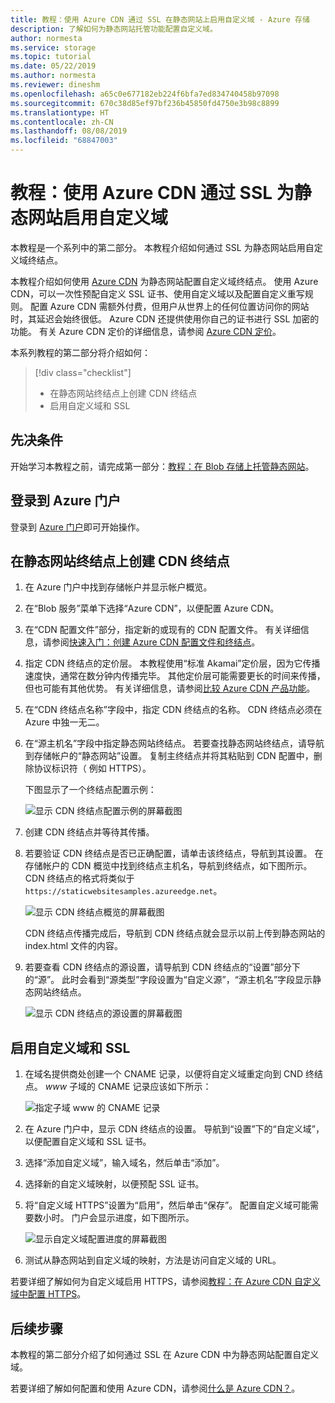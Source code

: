 ```yaml
---
title: 教程：使用 Azure CDN 通过 SSL 在静态网站上启用自定义域 - Azure 存储
description: 了解如何为静态网站托管功能配置自定义域。
author: normesta
ms.service: storage
ms.topic: tutorial
ms.date: 05/22/2019
ms.author: normesta
ms.reviewer: dineshm
ms.openlocfilehash: a65c0e677182eb224f6bfa7ed834740458b97098
ms.sourcegitcommit: 670c38d85ef97bf236b45850fd4750e3b98c8899
ms.translationtype: HT
ms.contentlocale: zh-CN
ms.lasthandoff: 08/08/2019
ms.locfileid: "68847003"
---
```

# <a name="tutorial-use-azure-cdn-to-enable-a-custom-domain-with-ssl-for-a-static-website"></a>教程：使用 Azure CDN 通过 SSL 为静态网站启用自定义域

本教程是一个系列中的第二部分。 本教程介绍如何通过 SSL 为静态网站启用自定义域终结点。 

本教程介绍如何使用 [Azure CDN](../../cdn/cdn-overview.md) 为静态网站配置自定义域终结点。 使用 Azure CDN，可以一次性预配自定义 SSL 证书、使用自定义域以及配置自定义重写规则。 配置 Azure CDN 需额外付费，但用户从世界上的任何位置访问你的网站时，其延迟会始终很低。 Azure CDN 还提供使用你自己的证书进行 SSL 加密的功能。 有关 Azure CDN 定价的详细信息，请参阅 [Azure CDN 定价](https://azure.microsoft.com/pricing/details/cdn/)。

本系列教程的第二部分将介绍如何：

> [!div class="checklist"]
> * 在静态网站终结点上创建 CDN 终结点
> * 启用自定义域和 SSL

## <a name="prerequisites"></a>先决条件

开始学习本教程之前，请完成第一部分：[教程：在 Blob 存储上托管静态网站](storage-blob-static-website-host.md)。 

## <a name="sign-in-to-the-azure-portal"></a>登录到 Azure 门户

登录到 [Azure 门户](https://portal.azure.com/)即可开始操作。

## <a name="create-a-cdn-endpoint-on-the-static-website-endpoint"></a>在静态网站终结点上创建 CDN 终结点

1. 在 Azure 门户中找到存储帐户并显示帐户概览。
1. 在“Blob 服务”菜单下选择“Azure CDN”，以便配置 Azure CDN。  
1. 在“CDN 配置文件”部分，指定新的或现有的 CDN 配置文件。  有关详细信息，请参阅[快速入门：创建 Azure CDN 配置文件和终结点](../../cdn/cdn-create-new-endpoint.md)。
1. 指定 CDN 终结点的定价层。 本教程使用“标准 Akamai”定价层，因为它传播速度快，通常在数分钟内传播完毕。  其他定价层可能需要更长的时间来传播，但也可能有其他优势。 有关详细信息，请参阅[比较 Azure CDN 产品功能](../../cdn/cdn-features.md)。
1. 在“CDN 终结点名称”字段中，指定 CDN 终结点的名称。  CDN 终结点必须在 Azure 中独一无二。
1. 在“源主机名”字段中指定静态网站终结点。  若要查找静态网站终结点，请导航到存储帐户的“静态网站”设置。  复制主终结点并将其粘贴到 CDN 配置中，删除协议标识符（  例如 HTTPS）。

    下图显示了一个终结点配置示例：

    ![显示 CDN 终结点配置示例的屏幕截图](media/storage-blob-static-website-custom-domain/add-cdn-endpoint.png)

1. 创建 CDN 终结点并等待其传播。
1. 若要验证 CDN 终结点是否已正确配置，请单击该终结点，导航到其设置。 在存储帐户的 CDN 概览中找到终结点主机名，导航到终结点，如下图所示。 CDN 终结点的格式将类似于 `https://staticwebsitesamples.azureedge.net`。

    ![显示 CDN 终结点概览的屏幕截图](media/storage-blob-static-website-custom-domain/verify-cdn-endpoint.png)

    CDN 终结点传播完成后，导航到 CDN 终结点就会显示以前上传到静态网站的 index.html 文件的内容。

1. 若要查看 CDN 终结点的源设置，请导航到 CDN 终结点的“设置”部分下的“源”。   此时会看到“源类型”字段设置为“自定义源”，“源主机名”字段显示静态网站终结点。   

    ![显示 CDN 终结点的源设置的屏幕截图](media/storage-blob-static-website-custom-domain/verify-cdn-origin.png)

## <a name="enable-custom-domain-and-ssl"></a>启用自定义域和 SSL

1. 在域名提供商处创建一个 CNAME 记录，以便将自定义域重定向到 CND 终结点。 *www* 子域的 CNAME 记录应该如下所示：

    ![指定子域 www 的 CNAME 记录](media/storage-blob-static-website-custom-domain/subdomain-cname-record.png)

1. 在 Azure 门户中，显示 CDN 终结点的设置。 导航到“设置”下的“自定义域”，以便配置自定义域和 SSL 证书。  
1. 选择“添加自定义域”，输入域名，然后单击“添加”。  
1. 选择新的自定义域映射，以便预配 SSL 证书。
1. 将“自定义域 HTTPS”设置为“启用”，然后单击“保存”。    配置自定义域可能需要数小时。 门户会显示进度，如下图所示。

    ![显示自定义域配置进度的屏幕截图](media/storage-blob-static-website-custom-domain/configure-custom-domain-https.png)

1. 测试从静态网站到自定义域的映射，方法是访问自定义域的 URL。

若要详细了解如何为自定义域启用 HTTPS，请参阅[教程：在 Azure CDN 自定义域中配置 HTTPS](../../cdn/cdn-custom-ssl.md)。

## <a name="next-steps"></a>后续步骤

本教程的第二部分介绍了如何通过 SSL 在 Azure CDN 中为静态网站配置自定义域。

若要详细了解如何配置和使用 Azure CDN，请参阅[什么是 Azure CDN？](../../cdn/cdn-overview.md)。